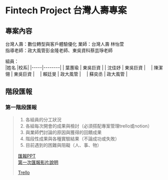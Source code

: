 # Fintech Project 台灣人壽專案
## 專案內容
台灣人壽：數位轉型與客戶體驗優化 
業師：台灣人壽 林怡萱  
指導老師：政大風管彭金隆老師、東吳資科蔡芸琤老師 
 
組員：  
|姓名 |校系|
|-----|--------|
| 葉蕙瑜 | 東吳巨資 | 
| 沈佳妤 | 東吳巨資 |　
| 陳潔翎 | 東吳巨資 |　
| 賴廷旻 | 政大風管 |　
| 蘇奕丞 | 政大風管 |
> 
## 階段匯報  
### 第一階段匯報  
> 1. 各組員的分工狀況  
> 2. 各組每次開會的成果與檢討（必須搭配專案管理trello或notion）  
> 3. 與業師們討論的原因與獲得的回饋成果  
> 4. 階段性成果與各種實驗結果（不論成功或失敗）  
> 5. 目前遇到的困難與阻礙（人、事、物） 
>
> [匯報PPT](https://drive.google.com/file/d/1_ZgxCqjD__lHtsoNMSbMR1x1ZPUgKVWF/view?usp=sharing)  
> [第一次匯報影片說明]()　　
> 
> [Trello](https://trello.com/invite/b/gXAXC7Dl/857c34d91c57317b4b5b4baf330f0923/%E9%80%B2%E5%BA%A6%E8%BF%BD%E8%B9%A4)
